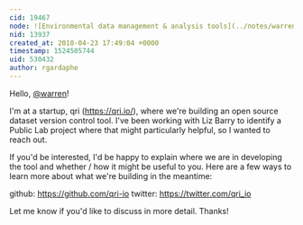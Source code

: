 ```yaml
---
cid: 19467
node: ![Environmental data management & analysis tools](../notes/warren/02-17-2017/environmental-data-management-analysis-tools)
nid: 13937
created_at: 2018-04-23 17:49:04 +0000
timestamp: 1524505744
uid: 530432
author: rgardaphe
---
```


Hello, [@warren](/profile/warren)! 

I'm at a startup, qri (https://qri.io/), where we're building an open source dataset version control tool. I've been working with Liz Barry to identify a Public Lab project where that might particularly helpful, so I wanted to reach out. 

If you'd be interested, I'd be happy to explain where we are in developing the tool and whether / how it might be useful to you. Here are a few ways to learn more about what we're building in the meantime:

github: https://github.com/qri-io
twitter: https://twitter.com/qri_io

Let me know if you'd like to discuss in more detail. Thanks!